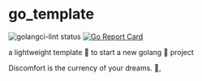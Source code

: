 # go_template

![golangci-lint status](https://github.com/103cuong/go_template/workflows/golangci-lint/badge.svg)
[![Go Report Card](https://goreportcard.com/badge/github.com/103cuong/go_template)](https://goreportcard.com/report/github.com/103cuong/go_template)

a lightweight template 🍼 to start a new golang 🦍 project


<!-- INSPIRATIONAL_QUOTE_START -->
Discomfort is the currency of your dreams.
👀,
<!-- INSPIRATIONAL_QUOTE_END -->
